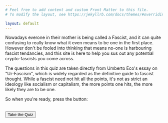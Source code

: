 ```yaml
---
# Feel free to add content and custom Front Matter to this file.
# To modify the layout, see https://jekyllrb.com/docs/themes/#overriding-theme-defaults

layout: default
---
```


<p>
Nowadays everone in their mother is being called a Fascist, and it can quite
confusing to really know what it even means to be one in the first place. However
don't be fooled into thinking that means no-one is harbouring fascist tendancies,
and this site is here to help you sus out any potential crypto-fascists you come
across.
</p>
<p>
The questions in this quiz are taken directly from Umberto Eco's essay on "Ur-Fascism", which is widely regarded as the definitive guide to fascist
thought. While a fascist need not hit all the points, it's not as strict an ideology like socialism or capitalism, the more points one hits, the more likely they are to be one.
</p>
<p>
So when you're ready, press the button:
</p>
<br>
<a href="quiz">
<button type="button" class="btn btn-outline-default waves-effect">Take the Quiz</button>
</a>
<br>
<br>